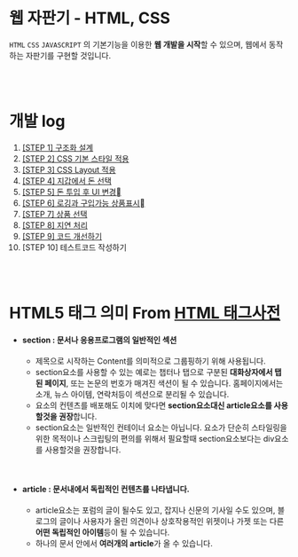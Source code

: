 # 웹 자판기 - HTML, CSS

`HTML` `CSS` `JAVASCRIPT` 의 기본기능을 이용한 **웹 개발을 시작**할 수 있으며, 웹에서 동작하는 자판기를 구현할 것입니다. 

<br />

<br />

# 개발 log

1. [[STEP 1] 구조화 설계](https://github.com/antaehyeon/javascript-vm/tree/antaehyeon/README/step1.md)
2. [[STEP 2] CSS 기본 스타일 적용](https://github.com/antaehyeon/javascript-vm/tree/antaehyeon/README/step2.md)
3. [[STEP 3] CSS Layout 적용](https://github.com/antaehyeon/javascript-vm/tree/antaehyeon/README/step3.md)
4. [[STEP 4] 지갑에서 돈 선택](https://github.com/antaehyeon/javascript-vm/tree/antaehyeon/README/step4.md)
5. [[STEP 5] 돈 투입 후 UI 변경](https://github.com/antaehyeon/javascript-vm/tree/antaehyeon/README/step5.md)
6. [[STEP 6] 로깅과 구입가능 상품표시](https://github.com/antaehyeon/javascript-vm/tree/antaehyeon/README/step6.md)
7. [[STEP 7] 상품 선택](https://github.com/antaehyeon/javascript-vm/tree/antaehyeon/README/step7.md)
8. [[STEP 8] 지연 처리](https://github.com/antaehyeon/javascript-vm/tree/antaehyeon/README/step8.md)
9. [[STEP 9] 코드 개선하기](https://github.com/antaehyeon/javascript-vm/tree/antaehyeon/README/step8.md)
10. [STEP 10] 테스트코드 작성하기

<br />

<br />

# HTML5 태그 의미 From [HTML 태그사전](https://opentutorials.org/module/552)

- #### section : 문서나 응용프로그램의 일반적인 섹션

  - 제목으로 시작하는 Content를 의미적으로 그룹핑하기 위해 사용됩니다.
  - section요소를 사용할 수 있는 예로는 챕터나 탭으로 구분된  **대화상자에서 탭된 페이지**, 또는 논문의 번호가 매겨진 색션이 될 수 있습니다. 홈페이지에서는 소개, 뉴스 아이템, 연락처등이 섹션으로 분리될 수 있습니다.
  - 요소의 컨텐츠를 배포해도 이치에 맞다면 **section요소대신 article요소를 사용할것을 권장**합니다.
  - section요소는 일반적인 컨테이너 요소는 아닙니다. 요소가 단순히 스타일링을 위한 목적이나 스크립팅의 편의를 위해서 필요할때 section요소보다는 div요소를 사용할것을 권장합니다.

<br/>

- #### article : 문서내에서 독립적인 컨텐츠를 나타냅니다.

  - article요소는 포럼의 글이 될수도 있고, 잡지나 신문의 기사일 수도 있으며, 블로그의 글이나 사용자가 올린 의견이나 상호작용적인 위젯이나 가젯 또는 다른 **어떤 독립적인 아이템**등이 될 수 있습니다.
  - 하나의 문서 안에서 **여러개의 article**가 올 수 있습니다.